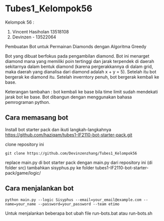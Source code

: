 # Tubes1_Kelompok56

Kelompok 56 : 
1. Vincent Hasiholan 13518108
2. Devinzen - 13522064

Pembuatan Bot untuk Permainan Diamonds dengan Algoritma Greedy

Bot yang dibuat berfokus pada pengambilan diamond. Bot ini menarget diamond mana yang memiliki poin tertinggi dan jarak terpendek di daerah sekitarnya dalam bentuk diamond (karena pergerakkannya di dalam grid, maka daerah yang dianalisa dari diamond adalah x + y = 5). Setelah itu bot bergerak ke diamond itu. Setelah inverntory penuh, bot bergerak kembali ke base. 

Keterangan tambahan : bot kembali ke base bila time limit sudah mendekati jarak bot ke base. Bot dibangun dengan menggunakan bahasa pemrograman python.

## Cara memasang bot

Install bot starter pack dan ikuti langkah-langkahnya https://github.com/haziqam/tubes1-IF2110-bot-starter-pack.git

clone repository ini
```
git clone https://github.com/Devinzenzhang/Tubes1_Kelompok56
```

replace main.py di bot starter pack dengan main.py dari repository ini (di folder src)
tambahkan sisyphus.py ke folder tubes1-IF2110-bot-starter-pack/game/logic/

## Cara menjalankan bot

```
python main.py --logic Sisyphus --email=your_email@example.com --name=your_name --password=your_password --team etimo
```

Untuk menjalankan beberapa bot ubah file run-bots.bat atau run-bots.sh